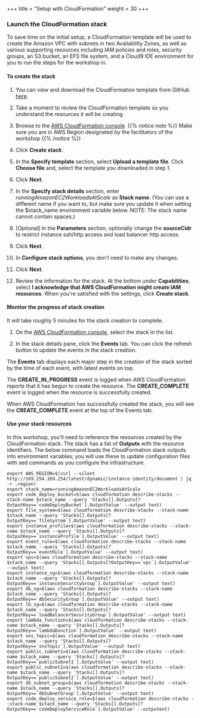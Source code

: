 +++
title = "Setup with CloudFormation"
weight = 30
+++

### Launch the CloudFormation stack

To save time on the initial setup, a CloudFormation template will be used to create the Amazon VPC with subnets in two Availability Zones, as well as various supporting resources including IAM policies and roles, security groups, an S3 bucket, an EFS file system, and a Cloud9 IDE environment for you to run the steps for the workshop in.

#### To create the stack

1. You can view and download the CloudFormation template from GitHub [here](https://raw.githubusercontent.com/awslabs/ec2-spot-workshops/master/workshops/running-amazon-ec2-workloads-at-scale/running-amazon-ec2-workloads-at-scale.yaml).
                                                                            
1. Take a moment to review the CloudFormation template so you understand the resources it will be creating.

1. Browse to the [AWS CloudFormation console](https://console.aws.amazon.com/cloudformation).
{{% notice note %}}
Make sure you are in AWS Region designated by the facilitators of the workshop
{{% /notice %}}
1. Click **Create stack**.

1. In the **Specify template** section, select **Upload a template file**. Click **Choose file** and, select the template you downloaded in step 1.

1. Click **Next**.

1. In the **Specify stack details** section, enter *runningAmazonEC2WorkloadsAtScale* as **Stack name**. (You can use a different name if you want to, but make sure you update it when setting the $stack_name environment variable below. NOTE: The stack name cannot contain spaces.)

1. [Optional] In the **Parameters** section, optionally change the **sourceCidr** to restrict instance ssh/http access and load balancer http access.

1. Click **Next**.

1. In **Configure stack options**, you don't need to make any changes.

1. Click **Next**.

1. Review the information for the stack. At the bottom under **Capabilities**, select **I acknowledge that AWS CloudFormation might create IAM resources**. When you're satisfied with the settings, click **Create stack**.

#### Monitor the progress of stack creation

It will take roughly 5 minutes for the stack creation to complete.

1. On the [AWS CloudFormation console](https://console.aws.amazon.com/cloudformation), select the stack in the list.

1. In the stack details pane, click the **Events** tab. You can click the refresh button to update the events in the stack creation.
 
The **Events** tab displays each major step in the creation of the stack sorted by the time of each event, with latest events on top.

The **CREATE\_IN\_PROGRESS** event is logged when AWS CloudFormation reports that it has begun to create the resource. The **CREATE_COMPLETE** event is logged when the resource is successfully created.

When AWS CloudFormation has successfully created the stack, you will see the **CREATE_COMPLETE** event at the top of the Events tab:

#### Use your stack resources

In this workshop, you'll need to reference the resources created by the CloudFormation stack. The stack has a list of **Outputs** with the resource identifiers. The below command loads the CloudFormation stack outputs into environment variables; you will use these to update configuration files with sed commands as you configure the infrastructure. 

```
export AWS_REGION=$(curl --silent http://169.254.169.254/latest/dynamic/instance-identity/document | jq -r .region)
export stack_name=runningAmazonEC2WorkloadsAtScale
export code_deploy_bucket=$(aws cloudformation describe-stacks --stack-name $stack_name --query 'Stacks[].Outputs[?OutputKey==`codeDeployBucket`].OutputValue' --output text)
export file_system=$(aws cloudformation describe-stacks --stack-name $stack_name --query 'Stacks[].Outputs[?OutputKey==`fileSystem`].OutputValue' --output text)
export instance_profile=$(aws cloudformation describe-stacks --stack-name $stack_name --query 'Stacks[].Outputs[?OutputKey==`instanceProfile`].OutputValue' --output text)
export event_rule=$(aws cloudformation describe-stacks --stack-name $stack_name --query 'Stacks[].Outputs[?OutputKey==`eventRule`].OutputValue' --output text)
export vpc=$(aws cloudformation describe-stacks --stack-name $stack_name --query 'Stacks[].Outputs[?OutputKey==`vpc`].OutputValue' --output text)
export instance_sg=$(aws cloudformation describe-stacks --stack-name $stack_name --query 'Stacks[].Outputs[?OutputKey==`instanceSecurityGroup`].OutputValue' --output text)
export db_sg=$(aws cloudformation describe-stacks --stack-name $stack_name --query 'Stacks[].Outputs[?OutputKey==`dbSecurityGroup`].OutputValue' --output text)
export lb_sg=$(aws cloudformation describe-stacks --stack-name $stack_name --query 'Stacks[].Outputs[?OutputKey==`loadBalancerSecurityGroup`].OutputValue' --output text)
export lambda_function=$(aws cloudformation describe-stacks --stack-name $stack_name --query 'Stacks[].Outputs[?OutputKey==`lambdaDunction`].OutputValue' --output text)
export sns_topic=$(aws cloudformation describe-stacks --stack-name $stack_name --query 'Stacks[].Outputs[?OutputKey==`snsTopic`].OutputValue' --output text)
export public_subnet1=$(aws cloudformation describe-stacks --stack-name $stack_name --query 'Stacks[].Outputs[?OutputKey==`publicSubnet1`].OutputValue' --output text)
export public_subnet2=$(aws cloudformation describe-stacks --stack-name $stack_name --query 'Stacks[].Outputs[?OutputKey==`publicSubnet2`].OutputValue' --output text)
export db_subnet_group=$(aws cloudformation describe-stacks --stack-name $stack_name --query 'Stacks[].Outputs[?OutputKey==`dbSubnetGroup`].OutputValue' --output text)
export code_deploy_service_role=$(aws cloudformation describe-stacks --stack-name $stack_name --query 'Stacks[].Outputs[?OutputKey==`codeDeployServiceRole`].OutputValue' --outputext)
```